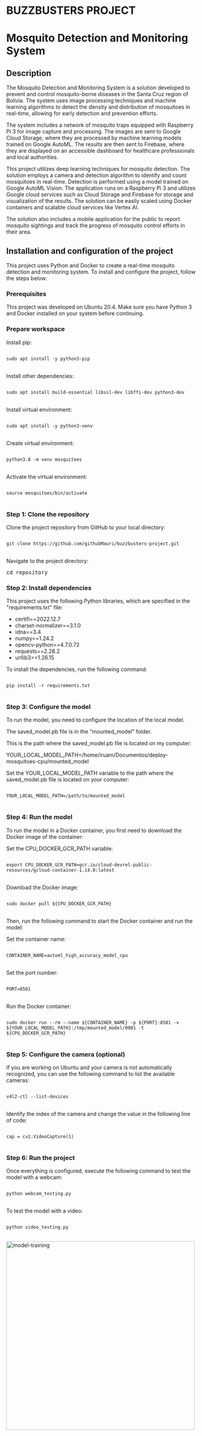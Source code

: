 # BUZZBUSTERS PROJECT

# Mosquito Detection and Monitoring System
## Description
The Mosquito Detection and Monitoring System is a solution developed to prevent and control mosquito-borne diseases in the Santa Cruz region of Bolivia. The system uses image processing techniques and machine learning algorithms to detect the density and distribution of mosquitoes in real-time, allowing for early detection and prevention efforts.

The system includes a network of mosquito traps equipped with Raspberry Pi 3 for image capture and processing. The images are sent to Google Cloud Storage, where they are processed by machine learning models trained on Google AutoML. The results are then sent to Firebase, where they are displayed on an accessible dashboard for healthcare professionals and local authorities.

This project utilizes deep learning techniques for mosquito detection. The solution employs a camera and detection algorithm to identify and count mosquitoes in real-time. Detection is performed using a model trained on Google AutoML Vision. The application runs on a Raspberry Pi 3 and utilizes Google cloud services such as Cloud Storage and Firebase for storage and visualization of the results. The solution can be easily scaled using Docker containers and scalable cloud services like Vertex AI.

The solution also includes a mobile application for the public to report mosquito sightings and track the progress of mosquito control efforts in their area.

## Installation and configuration of the project
This project uses Python and Docker to create a real-time mosquito detection and monitoring system. To install and configure the project, follow the steps below:

### Prerequisites
This project was developed on Ubuntu 20.4.
Make sure you have Python 3 and Docker installed on your system before continuing.

### Prepare workspace
Install pip:
<pre>
<code class="copyable">
sudo apt install -y python3-pip
</code>
</pre>

Install other dependencies:
<pre>
<code class="copyable">
sudo apt install build-essential libssl-dev libffi-dev python3-dev
</code>
</pre>

Install virtual environment:
<pre>
<code class="copyable">
sudo apt install -y python3-venv
</code>
</pre>

Create virtual environment:
<pre>
<code class="copyable">
python3.8 -m venv mosquitoes
</code>
</pre>

Activate the virtual environment:
<pre>
<code class="copyable">
source mosquitoes/bin/activate
</code>
</pre>

### Step 1: Clone the repository

Clone the project repository from GitHub to your local directory:
<pre>
<code class="copyable">
git clone https://github.com/githubMauri/buzzbusters-project.git
</code>
</pre>

Navigate to the project directory:
<pre>
cd repository
</pre>

### Step 2: Install dependencies
This project uses the following Python libraries, which are specified in the "requirements.txt" file:

* certifi==2022.12.7
* charset-normalizer==3.1.0
* idna==3.4
* numpy==1.24.2
* opencv-python==4.7.0.72
* requests==2.28.2
* urllib3==1.26.15

To install the dependencies, run the following command:
<pre>
<code class="copyable">
pip install -r requirements.txt
</code>
</pre>

### Step 3: Configure the model
To run the model, you need to configure the location of the local model.

The saved_model.pb file is in the "mounted_model" folder.

This is the path where the saved_model.pb file is located on my computer: 

YOUR_LOCAL_MODEL_PATH=/home/iruam/Documentos/deploy-mosquitoes-cpu/mounted_model

Set the YOUR_LOCAL_MODEL_PATH variable to the path where the saved_model.pb file is located on your computer:
<pre>
<code class="copyable">
YOUR_LOCAL_MODEL_PATH=/path/to/mounted_model
</code>
</pre>

### Step 4: Run the model
To run the model in a Docker container, you first need to download the Docker image of the container:

Set the CPU_DOCKER_GCR_PATH variable:
<pre>
<code class="copyable">
export CPU_DOCKER_GCR_PATH=gcr.io/cloud-devrel-public-resources/gcloud-container-1.14.0:latest
</code>
</pre>

Download the Docker image:
<pre>
<code class="copyable">
sudo docker pull ${CPU_DOCKER_GCR_PATH}
</code>
</pre>

Then, run the following command to start the Docker container and run the model:

Set the container name:
<pre>
<code class="copyable">
CONTAINER_NAME=automl_high_accuracy_model_cpu
</code>
</pre>

Set the port number:
<pre>
<code class="copyable">
PORT=8501
</code>
</pre>

Run the Docker container:
<pre>
<code class="copyable">
sudo docker run --rm --name ${CONTAINER_NAME} -p ${PORT}:8501 -v ${YOUR_LOCAL_MODEL_PATH}:/tmp/mounted_model/0001 -t ${CPU_DOCKER_GCR_PATH}
</code>
</pre>

### Step 5: Configure the camera (optional)
If you are working on Ubuntu and your camera is not automatically recognized, you can use the following command to list the available cameras:
<pre>
<code class="copyable">
v4l2-ctl --list-devices
</code>
</pre>

Identify the index of the camera and change the value in the following line of code:
<pre>
<code class="copyable">
cap = cv2.VideoCapture(1)
</code>
</pre>

### Step 6: Run the project
Once everything is configured, execute the following command to test the model with a webcam:
<pre>
<code class="copyable">
python webcam_testing.py
</code>
</pre>

To test the model with a video:
<pre>
<code class="copyable">
python video_testing.py
</code>
</pre>


<img src="https://github.com/githubMauri/buzzbusters-project/blob/master/images/image1.jpg" alt="model-training" width="500" height="500">
